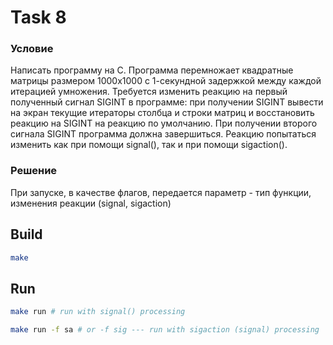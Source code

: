 # Task 8

### Условие
Написать программу на С. Программа перемножает квадратные матрицы
размером 1000х1000 с 1-секундной задержкой между каждой итерацией умножения.
Требуется изменить реакцию на первый полученный сигнал SIGINT в программе: при
получении SIGINT вывести на экран текущие итераторы столбца и строки матриц и
восстановить реакцию на SIGINT на реакцию по умолчанию. При получении второго
сигнала SIGINT программа должна завершиться. Реакцию попытаться изменить как при
помощи signal(), так и при помощи sigaction().

### Решение
При запуске, в качестве флагов, передается параметр - тип функции, изменения реакции
(signal, sigaction)

## Build
```bash
make
```

## Run
```bash
make run # run with signal() processing
```

```bash
make run -f sa # or -f sig --- run with sigaction (signal) processing 
```